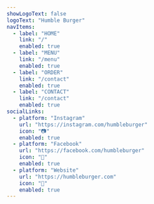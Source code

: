 ```yaml
---
showLogoText: false
logoText: "Humble Burger"
navItems:
  - label: "HOME"
    link: "/"
    enabled: true
  - label: "MENU"
    link: "/menu"
    enabled: true
  - label: "ORDER"
    link: "/contact"
    enabled: true
  - label: "CONTACT"
    link: "/contact"
    enabled: true
socialLinks:
  - platform: "Instagram"
    url: "https://instagram.com/humbleburger"
    icon: "📷"
    enabled: true
  - platform: "Facebook"
    url: "https://facebook.com/humbleburger"
    icon: "📘"
    enabled: true
  - platform: "Website"
    url: "https://humbleburger.com"
    icon: "🔗"
    enabled: true
---
```

